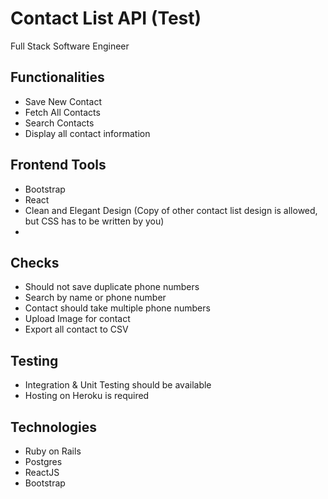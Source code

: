 # Contact List API (Test)
Full Stack Software Engineer

## Functionalities 
- Save New Contact
- Fetch All Contacts
- Search Contacts
- Display all contact information

## Frontend Tools
- Bootstrap
- React
- Clean and Elegant Design (Copy of other contact list design is allowed, but CSS has to be written by you)
- 

## Checks
- Should not save duplicate phone numbers
- Search by name or phone number
- Contact should take multiple phone numbers
- Upload Image for contact
- Export all contact to CSV

## Testing
- Integration & Unit Testing should be available
- Hosting on Heroku is required

## Technologies
- Ruby on Rails
- Postgres
- ReactJS
- Bootstrap



